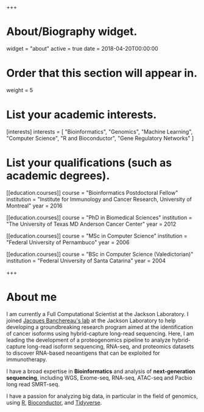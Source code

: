 +++
# About/Biography widget.
widget = "about"
active = true
date = 2018-04-20T00:00:00

# Order that this section will appear in.
weight = 5

# List your academic interests.
[interests]
  interests = [
    "Bioinformatics",
    "Genomics",
    "Machine Learning",
    "Computer Science",
    "R and Bioconductor",
    "Gene Regulatory Networks"
  ]

# List your qualifications (such as academic degrees).
[[education.courses]]
  course = "Bioinformatics Postdoctoral Fellow"
  institution = "Institute for Immunology and Cancer Research, University of Montreal"
  year = 2016
  
[[education.courses]]
  course = "PhD in Biomedical Sciences"
  institution = "The University of Texas MD Anderson Cancer Center"
  year = 2012

[[education.courses]]
  course = "MSc in Computer Science"
  institution = "Federal University of Pernambuco"
  year = 2006

[[education.courses]]
  course = "BSc in Computer Science (Valedictorian)"
  institution = "Federal University of Santa Catarina"
  year = 2004
 
+++

# About me

I am currently a Full Computational Scientist at the Jackson Laboratory. I joined [Jacques Banchereau's lab](https://www.jax.org/research-and-faculty/research-labs/the-banchereau-lab) at the Jackson Laboratory to help developing a groundbreaking research program aimed at the identification of cancer isoforms using hybrid-capture long-read sequencing. Here, I am leading the development of a proteogenomics pipeline to analyze hybrid-capture long-read isoform sequencing, RNA-seq, and proteomics datasets to discover RNA-based neoantigens that can be exploited for immunotherapy.

I have a broad expertise in **Bioinformatics** and analysis of **next-generation sequencing**, including WGS, Exome-seq, RNA-seq, ATAC-seq and Pacbio long read SMRT-seq. 

I have a passion for analyzing big data, in particular in the field of genomics, using [R](https://www.r-project.org/), [Bioconductor](https://bioconductor.org/), and [Tidyverse](https://www.tidyverse.org/). 
